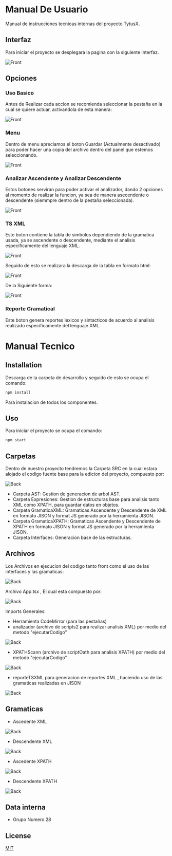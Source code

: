 # Manual De Usuario

Manual de instrucciones tecnicas internas del proyecto TytusX.

## Interfaz

Para iniciar el proyecto se desplegara la pagina con la siguiente interfaz.

![Front](./manuales/1.png)

## Opciones
### Uso Basico

Antes de Realizar cada accion se recomienda seleccionar la pestaña en la cual se quiere actuar, activandola de esta manera:

![Front](./manuales/2.png)

### Menu

Dentro de menu apreciamos el boton Guardar (Actualmente desactivado) para poder hacer una copia del archivo dentro del panel que estemos seleccionando.

![Front](./manuales/3.png)

### Analizar Ascendente y Analizar Descendente

Estos botones serviran para poder activar el analizador, dando 2 opciones al momento de realizar la funcion, ya sea de manera asecendente o descendente (siemmpre dentro de la pestaña seleccionada).

![Front](./manuales/4.png)

### TS XML

Este boton contiene la tabla de simbolos dependiendo de la gramatica usada, ya se ascendente o descendente, mediante el analisis especificamente del lenguaje XML.

![Front](./manuales/5.png)

Seguido de esto se realizara la descarga de la tabla en formato html:

![Front](./manuales/6.png)

De la Siguiente forma:

![Front](./manuales/7.png)

### Reporte Gramatical

Este boton genera reportes lexicos y sintacticos de acuerdo al analisis realizado especificamente del lenguaje XML.

# Manual Tecnico

## Installation

Descarga de la carpeta de desarrollo y seguido de esto se ocupa el comando:

```bash
npm install
```

Para instalacion de todos los componentes.

## Uso

Para iniciar el proyecto se ocupa el comando:

```bash
npm start
```

## Carpetas

Dentro de nuestro proyecto tendremos la Carpeta SRC en la cual estara alojado el codigo fuente base para la edicion del proyecto, compuesto por:

![Back](./manuales/t1.png)

- Carpeta AST: Gestion de generacion de arbol AST.
- Carpeta Expresiones: Gestion de estructuras base para analisis tanto XML como XPATH, para guardar datos en objetos.
- Carpeta GramaticaXML: Gramaticas Ascendente y Descendente de XML en formato JISON y format JS generado por la herramienta JISON.
- Carpeta GramaticaXPATH: Gramaticas Ascendente y Descendente de XPATH en formato JISON y format JS generado por la herramienta JISON.
- Carpeta Interfaces: Generacion base de las estructuras.

## Archivos

Los Archivos en ejecucion del codigo tanto front como el uso de las interfaces y las gramaticas: 

![Back](./manuales/t2.png)

Archivo App.tsx , El cual esta compuesto por:

![Back](./manuales/t3.png)

Imports Generales:

- Herramienta CodeMirror (para las pestañas)
- analizador (archivo de scripts2 para realizar analisis XML) por medio del metodo "ejecutarCodigo"

![Back](./manuales/t4.png)

- XPATHScann (archivo de scriptOath para analisis XPATH) por medio del metodo "ejecutarCodigo"

![Back](./manuales/t5.png)

- reporteTSXML para generacion de reportes XML , haciendo uso de las gramaticas realizadas en JISON

![Back](./manuales/t6.png)


## Gramaticas

- Ascedente XML

![Back](./manuales/t7.png)

- Descendente XML

![Back](./manuales/t8.png)

- Ascedente XPATH

![Back](./manuales/t9.png)

- Descendente XPATH

![Back](./manuales/t10.png)

## Data interna
- Grupo Numero 28 

## License
[MIT](https://choosealicense.com/licenses/mit/)